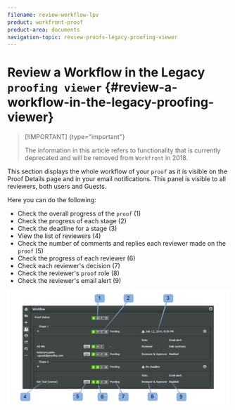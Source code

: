 ```yaml
---
filename: review-workflow-lpv
product: workfront-proof
product-area: documents
navigation-topic: review-proofs-legacy-proofing-viewer
---
```





# Review a Workflow in the Legacy `proofing viewer` {#review-a-workflow-in-the-legacy-proofing-viewer}



>[!IMPORTANT] {type="important"}
>
>The information in this article refers to functionality that is currently deprecated and will be removed from `Workfront` in 2018.


This section displays the whole workflow of your `proof` as it is visible on the Proof Details page and in your email notifications. This panel is visible to all reviewers, both users and Guests.


Here you can do the following:



* Check the overall progress of the `proof` (1)
* Check the progress of each stage (2)
* Check the deadline for a stage (3)
* View the list of reviewers (4)
* Check the number of comments and replies each reviewer made on the `proof` (5)
* Check the progress of each reviewer (6)
* Check each reviewer's decision (7)
* Check the reviewer's `proof` role (8)
* Check the reviewer's email alert (9)


![Workflow_panel.png](assets/workflow-panel-600x308.png)


